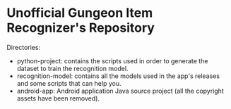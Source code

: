 # Unofficial Gungeon Item Recognizer's Repository

Directories:
- python-project: contains the scripts used in order to generate the dataset to train the recognition model.
- recognition-model: contains all the models used in the app's releases and some scripts that can help you.
- android-app: Android application Java source project (all the copyright assets have been removed).